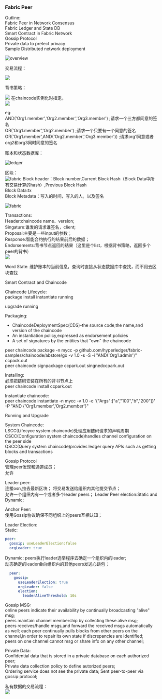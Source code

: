 ### Fabric Peer

Outline:   
Fabric Peer in Network Consensus   
Fabric Ledger and State DB   
Smart Contract in Fabric Network   
Gossip Protocol  
Private data to pretect privacy   
Sample Distributed network deployment

![overview](../../images/20190919-fabric-overview.png)

交易流程：

![](../../images/20190919-fabric-txflow.png)

背书策略：  

![](../../images/20190919-fabric-endorse1.png)
在chaincode实例化时指定。  
![](../../images/20190919-fabric-endorse2.png)

eg:  
AND('Org1.member','Org2.member','Org3.member')  ;请求一个三方都同意的签名    
OR('Org1.member','Org2.member')  ;请求一个只要有一个同意的签名  
OR('Org1.member',AND('Org2.member','Org3.member')) ;请求org1同意或者org2和org3同时同意的签名  

账本和状态数据库：  

![ledger](../../images/20190919-fabric-ledger.png)

区块：  
![fabric](../../images/20190919-fabric-block.png)
Block header：Block number,Current Block Hash（Block Data中所有交易计算的hash）,Previous Block Hash  
Block Data:tx  
Block Metadata：写入的时间，写入的人，以及签名  

![fabric](../../images/20190919-fabric-block2.png)

Transactions:  
Header:chaincode name、version;  
Singature:谁发的请求谁签名，client;  
Proposal:主要是一些input的参数；  
Response:智能合约执行的结果前后的数据；  
Endorsements:背书节点返回的结果（这里是个list，根据背书策略，返回多个peer的背书）  
![](../../images/20190919-fabric-tx.png)


Word State: 维护账本的当前信息，查询时直接从状态数据库中查找，而不用去区块查找



Smart Contract and Chaincode  

Chaincode Lifecycle:  
package install instantiate running  

upgrade running  



Packaging: 
- ChaincodeDeploymentSpec(CDS)-the source code,the name,and version of the chaincode  
- An instantiation policy,expressed as endorsement policies  
- A set of signatures by the entities that "own" the chaincode

peer chaincode package -n mycc -p github.com/hyperledger/fabric-samples/chaincode/abstore/go -v 1.0 -s -S -i "AND('Org1.admin')" ccpack.out  
peer chaincode signpackage ccpark.out singnedccpark.out  

Installing:  
必须把链码安装在所有的背书节点上   
peer chaincode install ccpark.out  

Instantiate chaincode:  
peer chaincode instantiate -n mycc -v 1.0 -c '{"Args":["a","100","b","200"]}' -P "AND {'Org1.member','Org2.member'}"  

Running and Upgrade


System Chaincode:  
LSCC(Lifecyce system chaincode)处理应用链码请求的声明周期  
CSCC(Configuration system chaincode)handles channel configuration on the peer side  
QSCC(Query system chaincode)provides ledger query APIs such as getting blocks and transactions  



Gossip Protocol  
管理peer发现和通道成员；  
允许

Leader peer:  
连接osn,拉去最新区块；
将交易发送给组织内其他提交节点；  
允许一个组织内有一个或者多个leader peers； 
Leader Peer election:Static and Dynamic;  

Anchor Peer:  
使用Gossip协议确保不同组织上的peers互相认知；  


Leader Election:  
Static:   
```yaml
peer: 
  gossip: useLeaderElection:false
  orgLeader: true
```

Dynamic: 
  peers执行leader选举程序去确定一个组织内的leader;  
  动态确定的leader会向组织内的其他peers发送心跳包；  

```yaml
  peer:  
    gossip: 
      useLeaderElection: true
      orgLeader: false  
      election:  
        leaderAliveThreshold: 10s
```

Gossip MSG:  
online peers indicate their availability by continually broadcasting "alive" msg;  
peers maintain channel membership by collecting these alive msg;  
peers receives/handle msgs,and forward the received msgs automatically as well;
each peer continually pulls blocks from other peers on the channel,in order to repair its own state if discrepancies are identified;   
peers on one channel cannot msg or share info on any other channel;  



Private Data:  
Confidential data that is stored in a private database on each authorized peer;  
Private data collection policy to define autorized peers;  
Ordering service does not see the private data; 
Sent peer-to-peer via gossip protocol;  

私有数据的交易流程：  
![](../../images/20190919-fabric-privatedata.png)